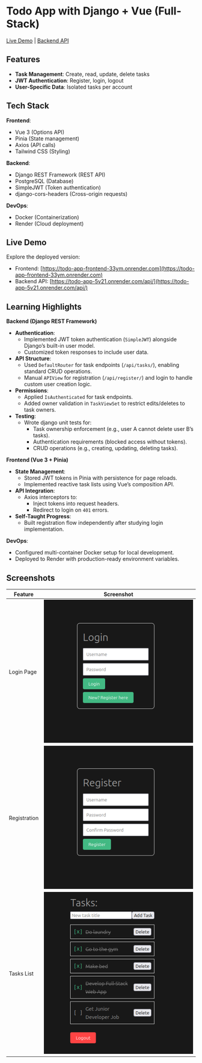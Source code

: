 # Todo App with Django + Vue (Full-Stack)  
[Live Demo](https://todo-app-frontend-33ym.onrender.com) | [Backend API](https://todo-app-5v21.onrender.com/api/)  
## Features  
- **Task Management**: Create, read, update, delete tasks
- **JWT Authentication**: Register, login, logout
- **User-Specific Data**: Isolated tasks per account

## Tech Stack  
**Frontend**:  
- Vue 3 (Options API)
- Pinia (State management)
- Axios (API calls)
- Tailwind CSS (Styling)

**Backend**:  
- Django REST Framework (REST API)
- PostgreSQL (Database)
- SimpleJWT (Token authentication)
- django-cors-headers (Cross-origin requests)

**DevOps**:  
- Docker (Containerization)
- Render (Cloud deployment)

## Live Demo  
Explore the deployed version:  
- Frontend: [https://todo-app-frontend-33ym.onrender.com](https://todo-app-frontend-33ym.onrender.com)  
- Backend API: [https://todo-app-5v21.onrender.com/api/](https://todo-app-5v21.onrender.com/api/)  

## Learning Highlights

**Backend (Django REST Framework)**  
- **Authentication**:  
  - Implemented JWT token authentication (`SimpleJWT`) alongside Django’s built-in user model.  
  - Customized token responses to include user data.
- **API Structure**:  
  - Used `DefaultRouter` for task endpoints (`/api/tasks/`), enabling standard CRUD operations.  
  - Manual `APIView` for registration (`/api/register/`) and login to handle custom user creation logic.  
- **Permissions**:  
  - Applied `IsAuthenticated` for task endpoints.  
  - Added owner validation in `TaskViewSet` to restrict edits/deletes to task owners.  
- **Testing**:  
  - Wrote django unit tests for:  
    - Task ownership enforcement (e.g., user A cannot delete user B’s tasks).  
    - Authentication requirements (blocked access without tokens).  
    - CRUD operations (e.g., creating, updating, deleting tasks).   

**Frontend (Vue 3 + Pinia)**  
- **State Management**:  
  - Stored JWT tokens in Pinia with persistence for page reloads.  
  - Implemented reactive task lists using Vue’s composition API.  
- **API Integration**:  
  - Axios interceptors to:  
    - Inject tokens into request headers.  
    - Redirect to login on `401` errors.  
- **Self-Taught Progress**:  
  - Built registration flow independently after studying login implementation.  

**DevOps**:  
- Configured multi-container Docker setup for local development.  
- Deployed to Render with production-ready environment variables.  

## Screenshots

| Feature        | Screenshot                              |
| -------------- | --------------------------------------- |
| Login Page     | ![Login](screenshots/login.png)         |
| Registration   | ![Register](screenshots/register.png)   |
| Tasks List     | ![Tasks](screenshots/tasks.png)         |
